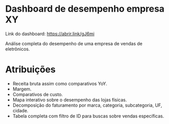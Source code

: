 # Dashboard de desempenho empresa XY
Link do dashboard: https://abrir.link/gJ6mi

Análise completa do desempenho de uma empresa de vendas de eletrônicos.
 
# Atribuições
- Receita bruta assim como comparativos YoY.
- Margem.
- Comparativos de custo. 
- Mapa interativo sobre o desempenho das lojas físicas.
- Decomposição do faturamento por marca, categoria, subcategoria, UF, cidade.
- Tabela completa com filtro de ID para buscas sobre vendas específicas.

